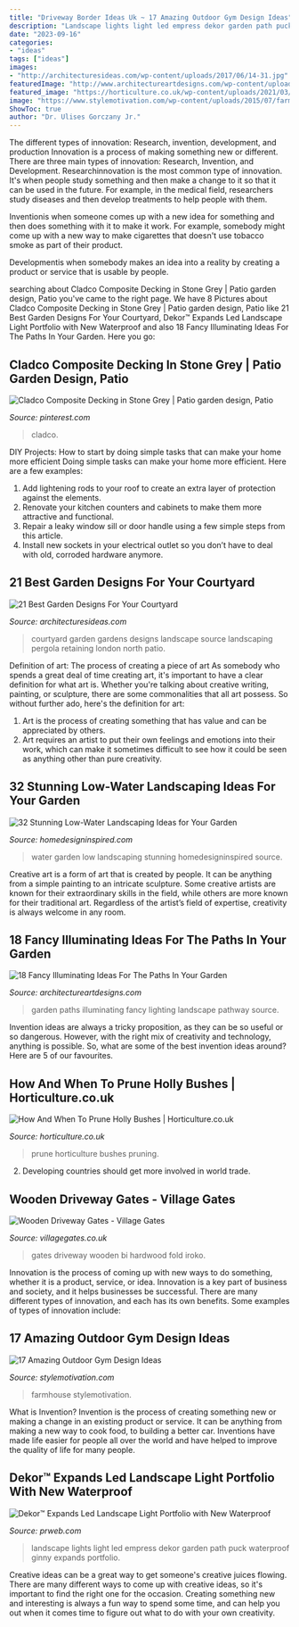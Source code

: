 ```yaml
---
title: "Driveway Border Ideas Uk ~ 17 Amazing Outdoor Gym Design Ideas"
description: "Landscape lights light led empress dekor garden path puck waterproof ginny expands portfolio"
date: "2023-09-16"
categories:
- "ideas"
tags: ["ideas"]
images:
- "http://architecturesideas.com/wp-content/uploads/2017/06/14-31.jpg"
featuredImage: "http://www.architectureartdesigns.com/wp-content/uploads/2016/07/12-11.jpg"
featured_image: "https://horticulture.co.uk/wp-content/uploads/2021/03/pruningholly-header.jpg"
image: "https://www.stylemotivation.com/wp-content/uploads/2015/07/farmhouse-home-gym-620x413.jpg"
ShowToc: true
author: "Dr. Ulises Gorczany Jr."
---
```



The different types of innovation: Research, invention, development, and production
Innovation is a process of making something new or different. There are three main types of innovation: Research, Invention, and Development.
Researchinnovation is the most common type of innovation. It's when people study something and then make a change to it so that it can be used in the future. For example, in the medical field, researchers study diseases and then develop treatments to help people with them.

Inventionis when someone comes up with a new idea for something and then does something with it to make it work. For example, somebody might come up with a new way to make cigarettes that doesn't use tobacco smoke as part of their product. 

Developmentis when somebody makes an idea into a reality by creating a product or service that is usable by people.

	

		
searching about Cladco Composite Decking in Stone Grey | Patio garden design, Patio you've came to the right page. We have 8 Pictures about Cladco Composite Decking in Stone Grey | Patio garden design, Patio like 21 Best Garden Designs For Your Courtyard, Dekor™ Expands Led Landscape Light Portfolio with New Waterproof and also 18 Fancy Illuminating Ideas For The Paths In Your Garden. Here you go:
		
    
## Cladco Composite Decking In Stone Grey | Patio Garden Design, Patio

<img loading=lazy src="https://i.pinimg.com/736x/30/58/e7/3058e71cb01c690e9248673206074ad3.jpg" onerror="this.onerror=null;this.src='https://tse3.mm.bing.net/th?id=OIP.Nqg81RYNLJ8wVDwHSszgEAHaJ4&amp;pid=15.1';" alt="Cladco Composite Decking in Stone Grey | Patio garden design, Patio">

_Source: pinterest.com_

>cladco. 

	

DIY Projects: How to start by doing simple tasks that can make your home more efficient
Doing simple tasks can make your home more efficient. Here are a few examples:
1. Add lightening rods to your roof to create an extra layer of protection against the elements.
2. Renovate your kitchen counters and cabinets to make them more attractive and functional.
3. Repair a leaky window sill or door handle using a few simple steps from this article. 
4. Install new sockets in your electrical outlet so you don’t have to deal with old, corroded hardware anymore.

    
## 21 Best Garden Designs For Your Courtyard

<img loading=lazy src="http://architecturesideas.com/wp-content/uploads/2017/06/14-31.jpg" onerror="this.onerror=null;this.src='https://tse2.mm.bing.net/th?id=OIP.7p6D42WDy6dm-7lbF2qIrwHaEw&amp;pid=15.1';" alt="21 Best Garden Designs For Your Courtyard">

_Source: architecturesideas.com_

>courtyard garden gardens designs landscape source landscaping pergola retaining london north patio. 

	

Definition of art: The process of creating a piece of art
As somebody who spends a great deal of time creating art, it's important to have a clear definition for what art is. Whether you're talking about creative writing, painting, or sculpture, there are some commonalities that all art possess. So without further ado, here's the definition for art: 
1. Art is the process of creating something that has value and can be appreciated by others.
2. Art requires an artist to put their own feelings and emotions into their work, which can make it sometimes difficult to see how it could be seen as anything other than pure creativity.

    
## 32 Stunning Low-Water Landscaping Ideas For Your Garden

<img loading=lazy src="http://www.homedesigninspired.com/wp-content/uploads/2016/05/HDI_Water_Free_Garden_011.jpg" onerror="this.onerror=null;this.src='https://tse1.mm.bing.net/th?id=OIP.rUJz0qHAjF7DE8DlP03NXwHaKi&amp;pid=15.1';" alt="32 Stunning Low-Water Landscaping Ideas for Your Garden">

_Source: homedesigninspired.com_

>water garden low landscaping stunning homedesigninspired source. 

	

Creative art is a form of art that is created by people. It can be anything from a simple painting to an intricate sculpture. Some creative artists are known for their extraordinary skills in the field, while others are more known for their traditional art. Regardless of the artist’s field of expertise, creativity is always welcome in any room.

    
## 18 Fancy Illuminating Ideas For The Paths In Your Garden

<img loading=lazy src="http://www.architectureartdesigns.com/wp-content/uploads/2016/07/12-11.jpg" onerror="this.onerror=null;this.src='https://tse1.mm.bing.net/th?id=OIP.O2y8Ed0vvpdgOsUteNRLngHaGV&amp;pid=15.1';" alt="18 Fancy Illuminating Ideas For The Paths In Your Garden">

_Source: architectureartdesigns.com_

>garden paths illuminating fancy lighting landscape pathway source. 

	

Invention ideas are always a tricky proposition, as they can be so useful or so dangerous. However, with the right mix of creativity and technology, anything is possible. So, what are some of the best invention ideas around? Here are 5 of our favourites.

    
## How And When To Prune Holly Bushes | Horticulture.co.uk

<img loading=lazy src="https://horticulture.co.uk/wp-content/uploads/2021/03/pruningholly-header.jpg" onerror="this.onerror=null;this.src='https://tse1.mm.bing.net/th?id=OIP.byODvLHGl3o7BoZlqigJggHaCe&amp;pid=15.1';" alt="How And When To Prune Holly Bushes | Horticulture.co.uk">

_Source: horticulture.co.uk_

>prune horticulture bushes pruning. 

	

2. Developing countries should get more involved in world trade.

    
## Wooden Driveway Gates - Village Gates

<img loading=lazy src="http://www.villagegates.co.uk/wp-content/uploads/2016/07/Iroko-hardwood-Bi-Fold-Driveway-Gates-Tarporley-Design.jpg" onerror="this.onerror=null;this.src='https://tse2.mm.bing.net/th?id=OIP.Bobk18LQU8qA91LEk_QkEAHaEK&amp;pid=15.1';" alt="Wooden Driveway Gates - Village Gates">

_Source: villagegates.co.uk_

>gates driveway wooden bi hardwood fold iroko. 

	

Innovation is the process of coming up with new ways to do something, whether it is a product, service, or idea. Innovation is a key part of business and society, and it helps businesses be successful. There are many different types of innovation, and each has its own benefits. Some examples of types of innovation include:

    
## 17 Amazing Outdoor Gym Design Ideas

<img loading=lazy src="https://www.stylemotivation.com/wp-content/uploads/2015/07/farmhouse-home-gym-620x413.jpg" onerror="this.onerror=null;this.src='https://tse4.mm.bing.net/th?id=OIP.RZHk7g1aYbHHD9AEmgKNbgHaE7&amp;pid=15.1';" alt="17 Amazing Outdoor Gym Design Ideas">

_Source: stylemotivation.com_

>farmhouse stylemotivation. 

	

What is Invention?
Invention is the process of creating something new or making a change in an existing product or service. It can be anything from making a new way to cook food, to building a better car. Inventions have made life easier for people all over the world and have helped to improve the quality of life for many people.

    
## Dekor™ Expands Led Landscape Light Portfolio With New Waterproof

<img loading=lazy src="http://ww1.prweb.com/prfiles/2013/06/06/10810157/empress-landscape-lights.jpg" onerror="this.onerror=null;this.src='https://tse3.mm.bing.net/th?id=OIP.puzfa9Sdk0cf7vNkw6nSCAHaE8&amp;pid=15.1';" alt="Dekor™ Expands Led Landscape Light Portfolio with New Waterproof">

_Source: prweb.com_

>landscape lights light led empress dekor garden path puck waterproof ginny expands portfolio. 

	

Creative ideas can be a great way to get someone's creative juices flowing. There are many different ways to come up with creative ideas, so it's important to find the right one for the occasion. Creating something new and interesting is always a fun way to spend some time, and can help you out when it comes time to figure out what to do with your own creativity.

